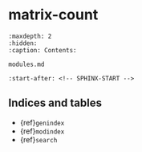 # matrix-count

```{toctree}
:maxdepth: 2
:hidden:
:caption: Contents:

modules.md
```

```{include} ../README.md
:start-after: <!-- SPHINX-START -->
```

## Indices and tables

- {ref}`genindex`
- {ref}`modindex`
- {ref}`search`
